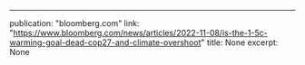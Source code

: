 ---
publication: "bloomberg.com"
link: "https://www.bloomberg.com/news/articles/2022-11-08/is-the-1-5c-warming-goal-dead-cop27-and-climate-overshoot"
title: None
excerpt: None
